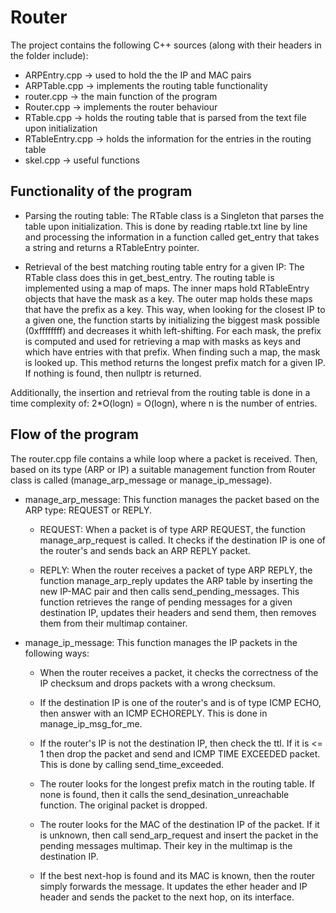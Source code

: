 # Router

The project contains the following C++ sources (along with their headers in
the folder include):
- ARPEntry.cpp -> used to hold the the IP and MAC pairs
- ARPTable.cpp -> implements the routing table functionality
- router.cpp -> the main function of the program
- Router.cpp -> implements the router behaviour
- RTable.cpp -> holds the routing table that is parsed from the text file upon
	     initialization
- RTableEntry.cpp -> holds the information for the entries in the routing table
- skel.cpp -> useful functions


## Functionality of the program

* Parsing the routing table:
The RTable class is a Singleton that parses the table upon initialization.
This is done by reading rtable.txt line by line and processing the information
in a function called get_entry that takes a string and returns a RTableEntry
pointer.

* Retrieval of the best matching routing table entry for a given IP:
The RTable class does this in get_best_entry. The routing table is implemented
using a map of maps. The inner maps hold RTableEntry objects that have the mask
as a key. The outer map holds these maps that have the prefix as a key. This
way, when looking for the closest IP to a given one, the function starts by
initializing the biggest mask possible (0xffffffff) and decreases it whith
left-shifting. For each mask, the prefix is computed and used for retrieving a
map with masks as keys and which have entries with that prefix. When finding
such a map, the mask is looked up. This method returns the longest prefix match
for a given IP. If nothing is found, then nullptr is returned.

Additionally, the insertion and retrieval from the routing table is done in a
time complexity of: 2*O(logn) = O(logn), where n is the number of entries.

## Flow of the program
The router.cpp file contains a while loop where a packet is received. Then,
based on its type (ARP or IP) a suitable management function from Router class
is called (manage_arp_message or manage_ip_message).

* manage_arp_message:
This function manages the packet based on the ARP type: REQUEST or REPLY.
	* REQUEST:
	   When a packet is of type ARP REQUEST, the function manage_arp_request
	is called. It checks if the destination IP is one of the router's and
	sends back an ARP REPLY packet.

	* REPLY:
	   When the router receives a packet of type ARP REPLY, the function
	manage_arp_reply updates the ARP table by inserting the new IP-MAC pair
	and then calls send_pending_messages. This function retrieves the range
	of pending messages for a given destination IP, updates their headers
	and send them, then removes them from their multimap container.



* manage_ip_message:
This function manages the IP packets in the following ways:
	* When the router receives a packet, it checks the correctness of the
	IP checksum and drops packets with a wrong checksum.

	* If the destination IP is one of the router's and is of type ICMP ECHO,
	then answer with an ICMP ECHOREPLY. This is done in manage_ip_msg_for_me.

	* If the router's IP is not the destination IP, then check the ttl. If
	it is <= 1 then drop the packet and send and ICMP TIME EXCEEDED packet.
	This is done by calling send_time_exceeded.

	* The router looks for the longest prefix match in the routing table.
	If none is found, then it calls the send_desination_unreachable function.
	The original packet is dropped.

	* The router looks for the MAC of the destination IP of the packet. If
	it is unknown, then call send_arp_request and insert the packet in the
	pending messages multimap. Their key in the multimap is the destination IP.

	* If the best next-hop is found and its MAC is known, then the router
	simply forwards the message. It updates the ether header and IP header
	and sends the packet to the next hop, on its interface.


